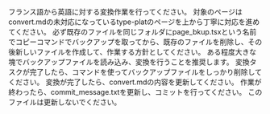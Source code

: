 フランス語から英語に対する変換作業を行ってください。
対象のページはconvert.mdの未対応になっているtype-platのページを上から丁寧に対応を進めてください。
必ず既存のファイルを同じフォルダにpage_bkup.tsxという名前でコピーコマンドでバックアップを取ってから、既存のファイルを削除し、その後新しいファイルを作成して、作業する方針としてください。
ある程度大きな塊でバックアップファイルを読み込み、変換を行うことを推奨します。
変換タスクが完了したら、コマンドを使ってバックアップファイルをしっかり削除してください。
変換が完了したら、convert.mdの内容を更新してください。
作業が終わったら、commit_message.txtを更新し、コミットを行ってください。
このファイルは更新しないでください。